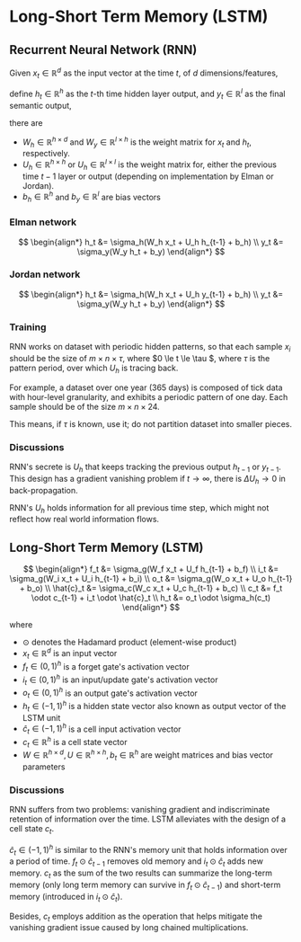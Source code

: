 # Long-Short Term Memory (LSTM)

## Recurrent Neural Network (RNN)

Given $x_t \in \mathbb{R}^{d}$ as the input vector at the time $t$, of $d$ dimensions/features,

define $h_t \in \mathbb{R}^{h}$ as the $t$-th time hidden layer output, and $y_t \in \mathbb{R}^{l}$ as the final semantic output,

there are

* $W_h \in \mathbb{R}^{h \times d}$ and $W_y \in \mathbb{R}^{l \times h}$ is the weight matrix for $x_t$ and $h_t$, respectively.
* $U_h \in \mathbb{R}^{h \times h}$ or $U_h \in \mathbb{R}^{l \times l}$ is the weight matrix for, either the previous time $t-1$ layer or output (depending on implementation by Elman or Jordan). 
* $b_h \in \mathbb{R}^{h}$ and $b_y \in \mathbb{R}^{l}$ are bias vectors

### Elman network

$$
\begin{align*}
h_t &= \sigma_h(W_h x_t + U_h h_{t-1} + b_h)
\\
y_t &= \sigma_y(W_y h_t + b_y)
\end{align*}
$$

### Jordan network

$$
\begin{align*}
h_t &= \sigma_h(W_h x_t + U_h y_{t-1} + b_h)
\\
y_t &= \sigma_y(W_y h_t + b_y)
\end{align*}
$$

### Training

RNN works on dataset with periodic hidden patterns, so that each sample $x_i$ should be the size of $m \times n \times \tau$, where $0 \le t \le \tau $, where $\tau$ is the pattern period, over which $U_h$ is tracing back. 

For example, a dataset over one year (365 days) is composed of tick data with hour-level granularity, and exhibits a periodic pattern of one day. Each sample should be of the size $m \times n \times 24$. 

This means, if $\tau$ is known, use it; do not partition dataset into smaller pieces.

### Discussions

RNN's secrete is $U_h$ that keeps tracking the previous output $h_{t-1}$ or $y_{t-1}$. This design has a gradient vanishing problem if $t \rightarrow \infty$, there is $\Delta U_h \rightarrow 0$ in back-propagation.

RNN's $U_h$ holds information for all previous time step, which might not reflect how real world information flows.

## Long-Short Term Memory (LSTM)

$$
\begin{align*}
f_t &= \sigma_g(W_f x_t + U_f h_{t-1} + b_f)
\\
i_t &= \sigma_g(W_i x_t + U_i h_{t-1} + b_i)
\\
o_t &= \sigma_g(W_o x_t + U_o h_{t-1} + b_o)
\\
\hat{c}_t &= \sigma_c(W_c x_t + U_c h_{t-1} + b_c)
\\
c_t &= f_t \odot c_{t-1} + i_t \odot \hat{c}_t 
\\
h_t &= o_t \odot \sigma_h(c_t)   
\end{align*}
$$

where
* $\odot$ denotes the Hadamard product (element-wise product)
* $x_t \in \mathbb{R}^d$ is an input vector
* $f_t \in (0,1)^h$ is a forget gate's activation vector
* $i_t \in (0,1)^h$ is an input/update gate's activation vector
* $o_t \in (0,1)^h$ is an output gate's activation vector 
* $h_t \in (-1,1)^h$ is a hidden state vector also known as output vector of the LSTM unit
* $\hat{c}_t \in (-1,1)^h$ is a cell input activation vector
* $c_t \in \mathbb{R}^{h}$ is a cell state vector
* $W \in \mathbb{R}^{h \times d}, U \in \mathbb{R}^{h \times h}, b_t \in \mathbb{R}^{h}$ are weight matrices and bias vector parameters

### Discussions

RNN suffers from two problems: vanishing gradient and indiscriminate retention of information over the time. LSTM alleviates with the design of a cell state $c_t$.

$\hat{c}_t \in (-1,1)^h$ is similar to the RNN's memory unit that holds information over a period of time. $f_t \odot \hat{c}_{t-1}$ removes old memory and $i_t \odot \hat{c}_t$ adds new memory. $c_t$ as the sum of the two results can summarize the long-term memory (only long term memory can survive in $f_t \odot \hat{c}_{t-1}$) and short-term memory (introduced in $i_t \odot \hat{c}_t$).

Besides, $c_t$ employs addition as the operation that helps mitigate the vanishing gradient issue caused by long chained multiplications. 